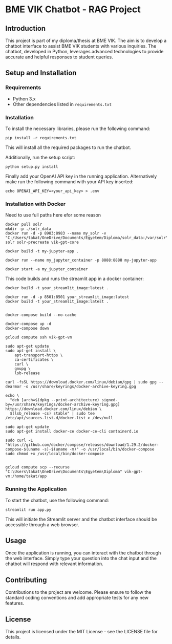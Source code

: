
# BME VIK Chatbot - RAG Project

## Introduction
This project is part of my diploma/thesis at BME VIK. The aim is to develop a chatbot interface to assist BME VIK students with various inquiries. The chatbot, developed in Python, leverages advanced technologies to provide accurate and helpful responses to student queries.

## Setup and Installation

### Requirements
- Python 3.x
- Other dependencies listed in `requirements.txt`

### Installation
To install the necessary libraries, please run the following command:
```
pip install -r requirements.txt
```
This will install all the required packages to run the chatbot.

Additionally, run the setup script:
```
python setup.py install
```
Finally add your OpenAI API key in the running application.
Alternatively make run the following command with your API key inserted:
```
echo OPENAI_API_KEY=<your_api_key> > .env
```
### Installation with Docker
Need to use full paths here efor some reason
```shel
docker pull solr
mkdir -p ./solr_data
docker run -d -p 8983:8983 --name my_solr -v "C:/Users/takat/OneDrive/Documents/Egyetem/Diploma/solr_data:/var/solr" solr solr-precreate vik-gpt-core
```
```
docker build -t my-jupyter-app .
```

```
docker run --name my_jupyter_container -p 8888:8888 my-jupyter-app 
```
```
docker start -a my_jupyter_container
```
This code builds and runs the streamlit app in a docker container:
```
docker build -t your_streamlit_image:latest .

docker run -d -p 8501:8501 your_streamlit_image:latest
docker build -t your_streamlit_image:latest .


docker-compose build --no-cache

docker-compose up -d
docker-compose down

```


```
gcloud compute ssh vik-gpt-vm 

sudo apt-get update
sudo apt-get install \
    apt-transport-https \
    ca-certificates \
    curl \
    gnupg \
    lsb-release

curl -fsSL https://download.docker.com/linux/debian/gpg | sudo gpg --dearmor -o /usr/share/keyrings/docker-archive-keyring.gpg

echo \
  "deb [arch=$(dpkg --print-architecture) signed-by=/usr/share/keyrings/docker-archive-keyring.gpg] https://download.docker.com/linux/debian \
  $(lsb_release -cs) stable" | sudo tee /etc/apt/sources.list.d/docker.list > /dev/null

sudo apt-get update
sudo apt-get install docker-ce docker-ce-cli containerd.io

sudo curl -L "https://github.com/docker/compose/releases/download/1.29.2/docker-compose-$(uname -s)-$(uname -m)" -o /usr/local/bin/docker-compose
sudo chmod +x /usr/local/bin/docker-compose


gcloud compute scp --recurse "C:\Users\takat\OneDrive\Documents\Egyetem\Diploma" vik-gpt-vm:/home/takat/app

```

### Running the Application
To start the chatbot, use the following command:
```
streamlit run app.py
```
This will initiate the Streamlit server and the chatbot interface should be accessible through a web browser.

## Usage
Once the application is running, you can interact with the chatbot through the web interface. Simply type your question into the chat input and the chatbot will respond with relevant information.

## Contributing
Contributions to the project are welcome. Please ensure to follow the standard coding conventions and add appropriate tests for any new features.

## License
This project is licensed under the MIT License - see the LICENSE file for details.

